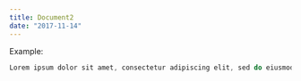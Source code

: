 ```yaml
---
title: Document2
date: "2017-11-14"
---
```



Example:

```js
Lorem ipsum dolor sit amet, consectetur adipiscing elit, sed do eiusmod tempor incididunt ut labore et dolore magna aliqua
```


